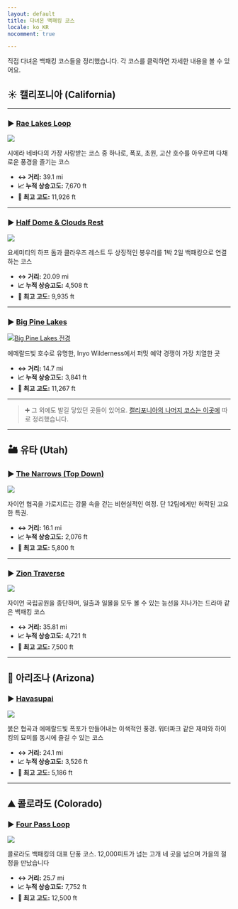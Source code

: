```yaml
---
layout: default
title: 다녀온 백패킹 코스
locale: ko_KR
nocomment: true

---
```


직접 다녀온 백패킹 코스들을 정리했습니다. 각 코스를 클릭하면 자세한 내용을 볼 수 있어요.

## ☀️ 캘리포니아 (California)

---

### ▶ [Rae Lakes Loop](/backpacking/routes/rae-lakes-loop)

[![](https://live.staticflickr.com/65535/54833896234_8bf90c7866_n.jpg)](/backpacking/routes/rae-lakes-loop)

시에라 네바다의 가장 사랑받는 코스 중 하나로, 폭포, 초원, 고산 호수를 아우르며 다채로운 풍경을 즐기는 코스

* **↔️ 거리:** 39.1 mi
* **📈 누적 상승고도:** 7,670 ft
* **🔼 최고 고도:** 11,926 ft

---

### ▶ [Half Dome & Clouds Rest](/backpacking/routes/half-dome-clouds-rest)

[![](https://live.staticflickr.com/65535/54833943999_4e23799324_n.jpg)](/backpacking/routes/half-dome-clouds-rest)

요세미티의 하프 돔과 클라우즈 레스트 두 상징적인 봉우리를 1박 2일 백패킹으로 연결하는 코스

* **↔️ 거리:** 20.09 mi
* **📈 누적 상승고도:** 4,508 ft
* **🔼 최고 고도:** 9,935 ft

---

### ▶ [Big Pine Lakes](/backpacking/routes/big-pine-lakes)

[![Big Pine Lakes 전경](https://live.staticflickr.com/65535/54842642085_21ace20c93_n.jpg)](/backpacking/routes/big-pine-lakes)

에메랄드빛 호수로 유명한, Inyo Wilderness에서 퍼밋 예약 경쟁이 가장 치열한 곳

* **↔️ 거리:** 14.7 mi
* **📈 누적 상승고도:** 3,841 ft
* **🔼 최고 고도:** 11,267 ft

---

> ➕ 그 외에도 발길 닿았던 곳들이 있어요. [캘리포니아의 나머지 코스는 이곳에](/backpacking/routes/honorable-mention) 따로 정리했습니다.

---

## 🏜️ 유타 (Utah)

### ▶ [The Narrows (Top Down)](/backpacking/routes/narrows-top-down)

[![](https://live.staticflickr.com/65535/54835704485_4afcbae6bf_n.jpg)](/backpacking/routes/narrows-top-down)

자이언 협곡을 가로지르는 강물 속을 걷는 비현실적인 여정. 단 12팀에게만 허락된 고요한 특권.

* **↔️ 거리:** 16.1 mi
* **📈 누적 상승고도:** 2,076 ft
* **🔼 최고 고도:** 5,800 ft

---

### ▶ [Zion Traverse](/backpacking/routes/zion-traverse)

[![](https://live.staticflickr.com/65535/54843512162_c2785b9bd5_n.jpg)](/backpacking/routes/zion-traverse)

자이언 국립공원을 종단하며, 일출과 일몰을 모두 볼 수 있는 능선을 지나가는 드라마 같은 백패킹 코스

* **↔️ 거리:** 35.81 mi
* **📈 누적 상승고도:** 4,721 ft
* **🔼 최고 고도:** 7,500 ft

---

## 🌵 아리조나 (Arizona)

### ▶ [Havasupai](/backpacking/routes/havasupai)

[![](https://live.staticflickr.com/65535/54835620394_223c240a8d_n.jpg)](/backpacking/routes/havasupai)

붉은 협곡과 에메랄드빛 폭포가 만들어내는 이색적인 풍경. 워터파크 같은 재미와 하이킹의 묘미를 동시에 즐길 수 있는 코스

* **↔️ 거리:** 24.1 mi
* **📈 누적 상승고도:** 3,526 ft
* **🔼 최고 고도:** 5,186 ft

---

## ⛰️ 콜로라도 (Colorado)

### ▶ [Four Pass Loop](/backpacking/routes/four-pass-loop)

[![](https://live.staticflickr.com/65535/54850088627_ac8fd68f3e_n.jpg)](/backpacking/routes/four-pass-loop)

콜로라도 백패킹의 대표 단풍 코스. 12,000피트가 넘는 고개 네 곳을 넘으며 가을의 절정을 만났습니다

* **↔️ 거리:** 25.7 mi
* **📈 누적 상승고도:** 7,752 ft
* **🔼 최고 고도:** 12,500 ft
